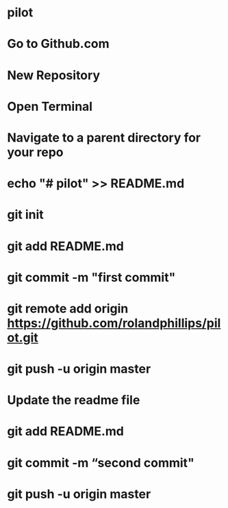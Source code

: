 # pilot
# Go to Github.com
# New Repository
# Open Terminal
# Navigate to a parent directory for your repo
# echo "# pilot" >> README.md
# git init
# git add README.md
# git commit -m "first commit"
# git remote add origin https://github.com/rolandphillips/pilot.git
# git push -u origin master


# Update the readme file
# git add README.md
# git commit -m “second commit"
# git push -u origin master